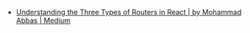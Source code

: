 - [Understanding the Three Types of Routers in React | by Mohammad Abbas | Medium](https://medium.com/@AbbasPlusPlus/understanding-the-three-types-of-routers-in-react-a4994c8c229d)
